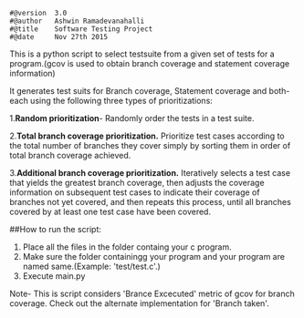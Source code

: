 	#@version  3.0
	#@author   Ashwin Ramadevanahalli
	#@title    Software Testing Project
	#@date	   Nov 27th 2015

This is a python script to select testsuite from a given set of tests for a program.(gcov is used to obtain branch coverage and statement coverage information)

It generates test suits for Branch coverage, Statement coverage and both-each using the following three types of prioritizations:

1.**Random prioritization**- Randomly order the tests in a test suite.


2.**Total branch coverage prioritization.** Prioritize test cases according to the total number of branches they cover simply by sorting them in order of total branch coverage achieved.


3.**Additional branch coverage prioritization.** Iteratively selects a test case that yields the greatest branch coverage, then adjusts the coverage information on subsequent test cases to indicate their coverage of branches not yet covered, and then repeats this process, until all branches covered by at least one test case have been covered.  

##How to run the script:
1. Place all the files in the folder containg your c program.
2. Make sure the folder containingg your program and your program are named same.(Example: 'test/test.c'.)
3. Execute main.py


Note- This is script considers 'Brance Excecuted' metric of gcov for branch coverage. Check out the alternate implementation for 'Branch taken'. 
